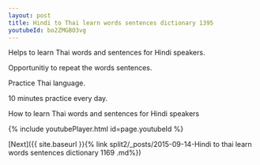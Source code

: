 ```yaml
---
layout: post
title: Hindi to Thai learn words sentences dictionary 1395 
youtubeId: bo2ZMGBO3vg
---
```

 
 
Helps to learn Thai words and sentences for Hindi speakers.

Opportunitiy to repeat the words sentences. 

Practice Thai language. 
 
10 minutes practice every day. 
 
How to learn Thai words and sentences for Hindi speakers 
 
{% include youtubePlayer.html id=page.youtubeId %}
 
 
[Next]({{ site.baseurl }}{% link  split2/_posts/2015-09-14-Hindi to thai learn words sentences dictionary 1169 .md%})
 
